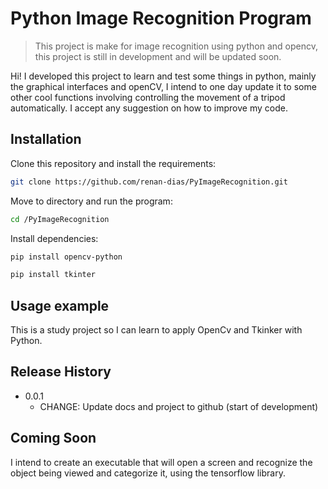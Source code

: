 # Python Image Recognition Program
> This project is make for image recognition using python and opencv, this project is still in development and will be updated soon.


Hi!
I developed this project to learn and test some things in python, mainly the graphical interfaces and openCV, I intend to one day update it to some other cool functions involving controlling the movement of a tripod automatically.
I accept any suggestion on how to improve my code.

## Installation

Clone this repository and install the requirements:

```sh
git clone https://github.com/renan-dias/PyImageRecognition.git
```

Move to directory and run the program:

```sh
cd /PyImageRecognition
```

Install dependencies:

```sh
pip install opencv-python
```
```sh
pip install tkinter
```

## Usage example

This is a study project so I can learn to apply OpenCv and Tkinker with Python.

## Release History

* 0.0.1
    * CHANGE: Update docs and project to github (start of development)

## Coming Soon

I intend to create an executable that will open a screen and recognize the object being viewed and categorize it, using the tensorflow library.
